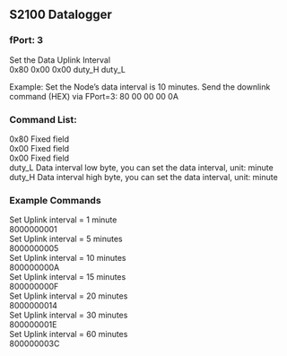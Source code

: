 ## S2100 Datalogger

### fPort: 3
Set the Data Uplink Interval<br />
0x80 0x00 0x00 duty_H duty_L

Example: Set the Node’s data interval is 10 minutes. Send the downlink command (HEX) via FPort=3:
80 00 00 00 0A

### Command List:<br />
0x80    Fixed field<br />
0x00    Fixed field<br />
0x00    Fixed field<br />
duty_L  Data interval low byte, you can set the data interval, unit: minute<br />
duty_H  Data interval high byte, you can set the data interval, unit: minute<br />

### Example Commands<br />
Set Uplink interval = 1 minute<br />
8000000001<br />
Set Uplink interval = 5 minutes<br />
8000000005<br />
Set Uplink interval = 10 minutes<br />
800000000A<br />
Set Uplink interval = 15 minutes<br />
800000000F<br />
Set Uplink interval = 20 minutes<br />
8000000014<br />
Set Uplink interval = 30 minutes<br />
800000001E<br />
Set Uplink interval = 60 minutes<br />
800000003C